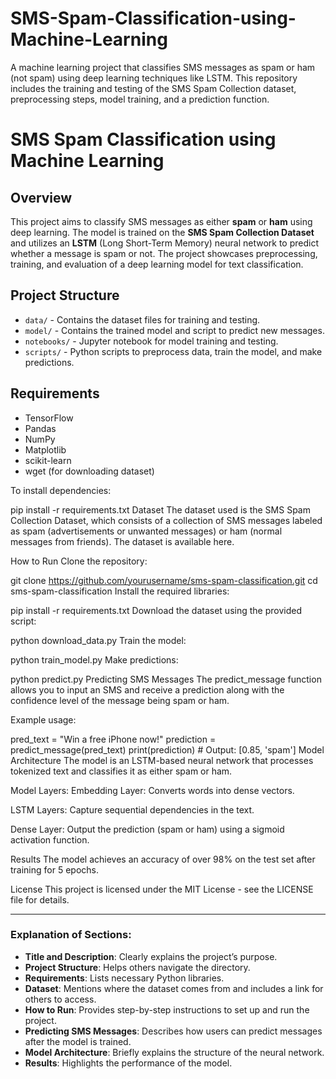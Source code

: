 # SMS-Spam-Classification-using-Machine-Learning
A machine learning project that classifies SMS messages as spam or ham (not spam) using deep learning techniques like LSTM. This repository includes the training and testing of the SMS Spam Collection dataset, preprocessing steps, model training, and a prediction function.
# SMS Spam Classification using Machine Learning

## Overview
This project aims to classify SMS messages as either **spam** or **ham** using deep learning. The model is trained on the **SMS Spam Collection Dataset** and utilizes an **LSTM** (Long Short-Term Memory) neural network to predict whether a message is spam or not. The project showcases preprocessing, training, and evaluation of a deep learning model for text classification.

## Project Structure
- `data/` - Contains the dataset files for training and testing.
- `model/` - Contains the trained model and script to predict new messages.
- `notebooks/` - Jupyter notebook for model training and testing.
- `scripts/` - Python scripts to preprocess data, train the model, and make predictions.

## Requirements
- TensorFlow
- Pandas
- NumPy
- Matplotlib
- scikit-learn
- wget (for downloading dataset)

To install dependencies:

pip install -r requirements.txt
Dataset
The dataset used is the SMS Spam Collection Dataset, which consists of a collection of SMS messages labeled as spam (advertisements or unwanted messages) or ham (normal messages from friends). The dataset is available here.

How to Run
Clone the repository:


git clone https://github.com/yourusername/sms-spam-classification.git
cd sms-spam-classification
Install the required libraries:


pip install -r requirements.txt
Download the dataset using the provided script:

python download_data.py
Train the model:

python train_model.py
Make predictions:

python predict.py
Predicting SMS Messages
The predict_message function allows you to input an SMS and receive a prediction along with the confidence level of the message being spam or ham.

Example usage:


pred_text = "Win a free iPhone now!"
prediction = predict_message(pred_text)
print(prediction)  # Output: [0.85, 'spam']
Model Architecture
The model is an LSTM-based neural network that processes tokenized text and classifies it as either spam or ham.

Model Layers:
Embedding Layer: Converts words into dense vectors.

LSTM Layers: Capture sequential dependencies in the text.

Dense Layer: Output the prediction (spam or ham) using a sigmoid activation function.

Results
The model achieves an accuracy of over 98% on the test set after training for 5 epochs.

License
This project is licensed under the MIT License - see the LICENSE file for details.


---

### **Explanation of Sections:**

- **Title and Description**: Clearly explains the project’s purpose.
- **Project Structure**: Helps others navigate the directory.
- **Requirements**: Lists necessary Python libraries.
- **Dataset**: Mentions where the dataset comes from and includes a link for others to access.
- **How to Run**: Provides step-by-step instructions to set up and run the project.
- **Predicting SMS Messages**: Describes how users can predict messages after the model is trained.
- **Model Architecture**: Briefly explains the structure of the neural network.
- **Results**: Highlights the performance of the model.

